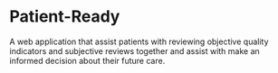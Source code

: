 # Patient-Ready
A web application that assist patients with reviewing objective quality indicators and subjective reviews together and assist with make an informed decision about their future care.

